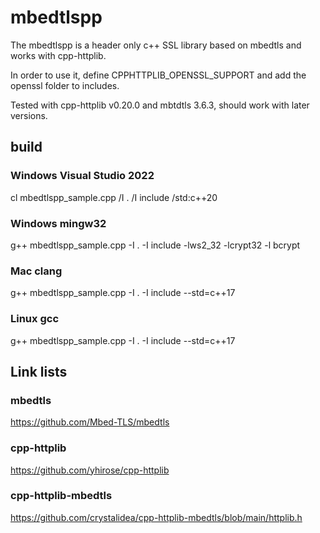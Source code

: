 # mbedtlspp

The mbedtlspp is a header only c++ SSL library based on mbedtls and works with cpp-httplib.

In order to use it, define CPPHTTPLIB_OPENSSL_SUPPORT and add the openssl folder to includes. 

Tested with cpp-httplib v0.20.0 and mbtdtls 3.6.3, should work with later versions.

## build

### Windows Visual Studio 2022

cl mbedtlspp_sample.cpp /I . /I include /std:c++20

### Windows mingw32

g++ mbedtlspp_sample.cpp -I . -I include -lws2_32 -lcrypt32 -l bcrypt

### Mac clang
g++ mbedtlspp_sample.cpp -I . -I include --std=c++17

### Linux gcc
g++ mbedtlspp_sample.cpp -I . -I include --std=c++17

## Link lists

### mbedtls
https://github.com/Mbed-TLS/mbedtls

### cpp-httplib
https://github.com/yhirose/cpp-httplib

### cpp-httplib-mbedtls
https://github.com/crystalidea/cpp-httplib-mbedtls/blob/main/httplib.h

